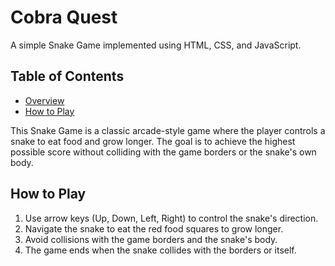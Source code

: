 # Cobra Quest

A simple Snake Game implemented using HTML, CSS, and JavaScript.

## Table of Contents
- [Overview](#overview)
- [How to Play](#how-to-play)

This Snake Game is a classic arcade-style game where the player controls a snake to eat food and grow longer. The goal is to achieve the highest possible score without colliding with the game borders or the snake's own body.

## How to Play

1. Use arrow keys (Up, Down, Left, Right) to control the snake's direction.
2. Navigate the snake to eat the red food squares to grow longer.
3. Avoid collisions with the game borders and the snake's body.
4. The game ends when the snake collides with the borders or itself.


